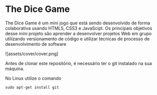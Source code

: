 # The Dice Game
The Dice Game é um mini jogo que está sendo desenvolvido de forma colaborativa usando HTML5, CSS3 e JavaScipt. Os principais objetivos desse mini projeto são aprender a desenvolver projetos Web em grupo utilizando versionamento de código e utilizar técnicas de processo de desenvolvimento de software

![assets/cover/cover.png]

Antes de clonar este repositório, é necessário ter o git instalado na sua máquina. 

No Linux utilize o comando

```sudo apt-get install git```


